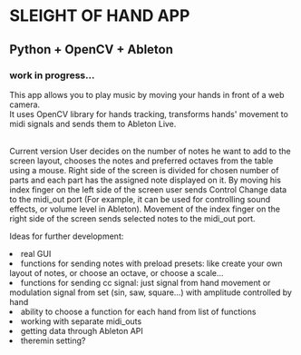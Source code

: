 <h1>SLEIGHT OF HAND APP</h1>
<h2>Python + OpenCV + Ableton</h2>
<h3>  work in progress...</h3>
This app allows you to play music by moving your hands in front of a web camera.
<br>
It uses OpenCV library for hands tracking, transforms hands' movement to midi signals and sends them to Ableton Live.
<br>
<br>

Current version User decides on the number of notes he want to add to the screen layout, 
chooses the notes and preferred octaves from the table using a mouse.
Right side of the screen is divided for chosen number of parts and each part has the assigned note displayed on it.
By moving his index finger on the left side of the screen user sends Control Change data to the midi_out port
(For example, it can be used for controlling sound effects, or volume level in Ableton).
Movement of the index finger on the right side of the screen sends selected notes to the midi_out port.

Ideas for further development:
<li>real GUI</li>
<li>functions for sending notes with preload presets:
like create your own layout of notes, or choose an octave, or choose a scale…</li>
<li>functions for sending cc signal: just signal from hand movement or modulation signal from set (sin, saw, square…) with amplitude controlled by hand</li>
<li>ability to choose a function for each hand from list of functions</li>
<li>working with separate midi_outs</li>
<li>getting data through Ableton API</li>
<li>theremin setting?</li>

